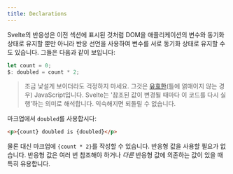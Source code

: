 ```yaml
---
title: Declarations
---
```


Svelte의 반응성은 이전 섹션에 표시된 것처럼 DOM을 애플리케이션의 변수와 동기화 상태로 유지할 뿐만 아니라 반응 선언을 사용하여 변수를 서로 동기화 상태로 유지할 수도 있습니다. 그들은 다음과 같이 보입니다:

```js
let count = 0;
$: doubled = count * 2;
```

> 조금 낯설게 보이더라도 걱정하지 마세요. 그것은 [유효한](https://developer.mozilla.org/en-US/docs/Web/JavaScript/Reference/Statements/label)(틀에 얽매이지 않는 경우) JavaScript입니다. Svelte는 '참조된 값이 변경될 때마다 이 코드를 다시 실행'하는 의미로 해석합니다. 익숙해지면 되돌릴 수 없습니다.

마크업에서 `doubled`를 사용합시다:

```html
<p>{count} doubled is {doubled}</p>
```

물론 대신 마크업에 `{count * 2}`를 작성할 수 있습니다. 반응형 값을 사용할 필요가 없습니다. 반응형 값은 여러 번 참조해야 하거나 *다른* 반응형 값에 의존하는 값이 있을 때 특히 유용합니다.

